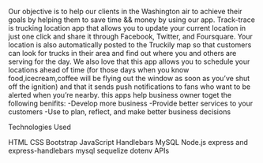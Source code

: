 
 Our objective is to help our clients in the Washington air to achieve their goals by helping them to save time && money by using our app.
Track-trace is trucking location app that allows you to update your current location in just one click and share it through Facebook, Twitter, and Foursquare. Your location is also automatically posted to the Truckily map so that customers can look for trucks in their area and find out where you and others are serving for the day. We also love that this app allows you to schedule your locations ahead of time (for those days when you know food,icecream,coffee will be flying out the window as soon as you’ve shut off the ignition) and that it sends push notifications to fans who want to be alerted when you’re nearby.
this apps help business owner toget the following benifits:
        -Develop more business
        -Provide better services to your customers
        -Use to plan, reflect, and make better business decisions
       
   Technologies Used
       
HTML
CSS
Bootstrap
JavaScript
Handlebars
MySQL
Node.js
express and express-handlebars
mysql
sequelize
dotenv
APIs
